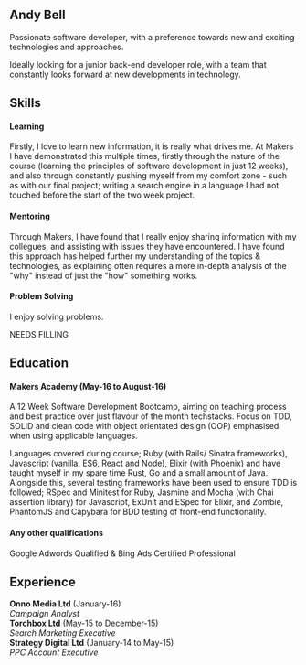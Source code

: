 ## Andy Bell

Passionate software developer, with a preference towards new and exciting technologies and approaches.

Ideally looking for a junior back-end developer role, with a team that constantly looks forward at new developments in technology.


## Skills

#### Learning

Firstly, I love to learn new information, it is really what drives me. At Makers I have demonstrated this multiple times, firstly through the nature of the 
course (learning the principles of software development in just 12 weeks), and also through constantly pushing myself from my comfort zone - such as with our
final project; writing a search engine in a language I had not touched before the start of the two week project.

#### Mentoring

Through Makers, I have found that I really enjoy sharing information with my collegues, and assisting with issues they have encountered. I have found this
approach has helped further my understanding of the topics & technologies, as explaining often requires a more in-depth analysis of the "why" instead of just
the "how" something works.

#### Problem Solving

I enjoy solving problems.

NEEDS FILLING

## Education

#### Makers Academy (May-16 to August-16)

A 12 Week Software Development Bootcamp, aiming on teaching process and best practice over just flavour of the month techstacks. Focus on TDD, SOLID and clean code
with object orientated design (OOP) emphasised when using applicable languages.

Languages covered during course; Ruby (with Rails/ Sinatra frameworks), Javascript (vanilla, ES6, React and Node), Elixir (with Phoenix) and have taught myself in my
spare time Rust, Go and a small amount of Java. Alongside this, several testing frameworks have been used to ensure TDD is followed; RSpec and Minitest for Ruby, 
Jasmine and Mocha (with Chai assertion library) for Javascript, ExUnit and ESpec for Elixir, and Zombie, PhantomJS and Capybara for BDD testing of front-end functionality.

#### Any other qualifications
Google Adwords Qualified & Bing Ads Certified Professional

## Experience

**Onno Media Ltd** (January-16)    
*Campaign Analyst*  
**Torchbox Ltd** (May-15 to December-15)   
*Search Marketing Executive*  
**Strategy Digital Ltd** (January-14 to May-15)   
*PPC Account Executive*  
